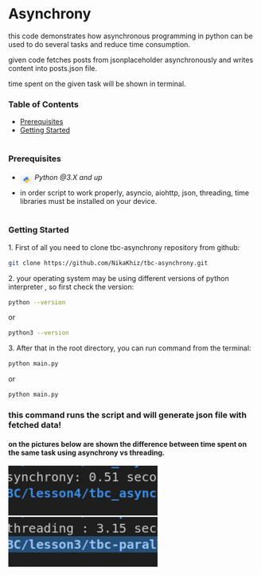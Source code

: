 # Asynchrony

<p>this code demonstrates how asynchronous programming in python can be used to do several tasks and reduce time consumption.</p>
<p>given code fetches posts from jsonplaceholder asynchronously and writes content into posts.json file.
</p>
<p>time spent on the given task will be shown in terminal.</p>

### Table of Contents

- [Prerequisites](#prerequisites)
- [Getting Started](#getting-started)

#

### Prerequisites

- <img src="readme/assets/python.png" width="25" style="position: relative; top: 8px" /> _Python @3.X and up_

- in order script to work properly, asyncio, aiohttp, json, threading, time libraries must be installed on your device.

#

### Getting Started

1\. First of all you need to clone tbc-asynchrony repository from github:

```sh
git clone https://github.com/NikaKhiz/tbc-asynchrony.git
```

2\. your operating system may be using different versions of python interpreter , so first check the version:

```sh
python --version
```

or

```sh
python3 --version
```

3\. After that in the root directory, you can run command from the terminal:

```sh
python main.py
```

or

```sh
python main.py
```

### this command runs the script and will generate json file with fetched data!

#### on the pictures below are shown the difference between time spent on the same task using asynchrony vs threading.

<div>
    <img src="readme/assets/asynchrony.png" style="width:300px; height:100px; object-fit:cover;" /> 
    <img src="readme/assets/threading.png" style="width:300px; height:100px; object-fit:cover;" /> 
</div>
